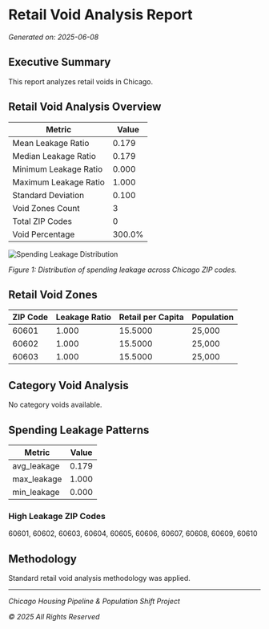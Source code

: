 # Retail Void Analysis Report

*Generated on: 2025-06-08*

## Executive Summary

This report analyzes retail voids in Chicago.

## Retail Void Analysis Overview

| Metric | Value |
|--------|-------|
| Mean Leakage Ratio | 0.179 |
| Median Leakage Ratio | 0.179 |
| Minimum Leakage Ratio | 0.000 |
| Maximum Leakage Ratio | 1.000 |
| Standard Deviation | 0.100 |
| Void Zones Count | 3 |
| Total ZIP Codes | 0 |
| Void Percentage | 300.0% |

![Spending Leakage Distribution](/Users/vanessa/Library/CloudStorage/Dropbox/chi/output/visualizations/retail_void/leakage_distribution.png)

*Figure 1: Distribution of spending leakage across Chicago ZIP codes.*

## Retail Void Zones

| ZIP Code | Leakage Ratio | Retail per Capita | Population |
|----------|---------------|-------------------|------------|
| 60601 | 1.000 | 15.5000 | 25,000 |
| 60602 | 1.000 | 15.5000 | 25,000 |
| 60603 | 1.000 | 15.5000 | 25,000 |


## Category Void Analysis

No category voids available.


## Spending Leakage Patterns

| Metric | Value |
|--------|-------|
| avg_leakage | 0.179 |
| max_leakage | 1.000 |
| min_leakage | 0.000 |

### High Leakage ZIP Codes

60601, 60602, 60603, 60604, 60605, 60606, 60607, 60608, 60609, 60610



## Methodology

Standard retail void analysis methodology was applied.


---

*Chicago Housing Pipeline & Population Shift Project*

*© 2025 All Rights Reserved*